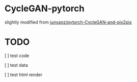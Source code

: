 # CycleGAN-pytorch
slightly modified from [junyanz/pytorch-CycleGAN-and-pix2pix](https://github.com/junyanz/pytorch-CycleGAN-and-pix2pix)

# TODO
[ ] test code

[ ] test data

[ ] test html render


